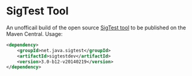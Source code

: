 # SigTest Tool

An unofficail build of the open source [SigTest tool](https://sigtest.java.net) to be published on the Maven Central. Usage:
```xml
<dependency>
    <groupId>net.java.sigtest</groupId>
    <artifactId>sigtestdev</artifactId>
    <version>3.0-b12-v20140219</version>
</dependency>
```
